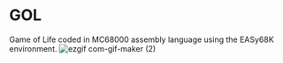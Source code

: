# GOL
Game of Life coded in MC68000 assembly language using the EASy68K environment.
![ezgif com-gif-maker (2)](https://user-images.githubusercontent.com/92451773/161913711-2207be0e-ba6b-4b15-8733-d2685a12558f.gif)
